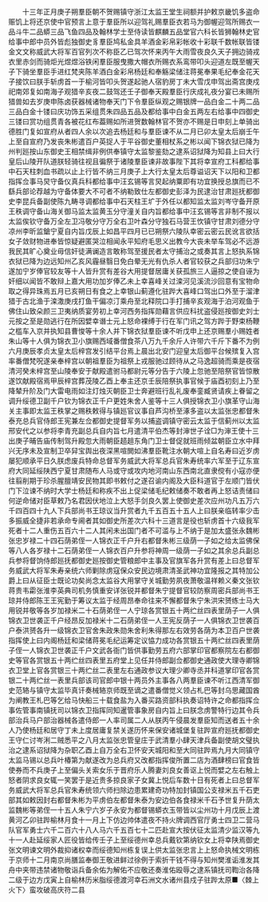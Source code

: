 <!-- { "loadSidebar": true } -->
　　十三年正月庚子朔羣臣朝不贺赐镇守浙江太监王堂生祠额并护敕京畿饥多盗命赈饥上将还京使中官预言上意于羣臣所以迎驾礼赐羣臣衣若马为御幄迎驾所赐衣一品斗牛二品蟒三品飞鱼四品及翰林学士至侍读皆麒麟五品堂官六科长皆狮翰林史官给事中郎中员外皆彪独御史豸羣臣鸠私金具羊酒金彩帛彩帐收十彩联千数帐联皆镂金文文称威武大将军百官列次不称臣乙已驾次怀来丙午大雨雪夜良久天子拥边骑戎衣里赤剑而骑炬光煜煜浴铁闲羣臣服曳撒大帽衣所赐衣系鸾带叩头迎道左既至幄天子下骑坐羣臣手进红梵夹陈羊酒白金彩帛杨廷和奉觞梁储注蒋冕奉果毛纪奉金花天子接饮曰朕手斩虏首一于榆河皆叩头贺遂起驰人宿豹房丁未大雪戊申驾出斋宫庚戍祀南郊复如南海子观猎辛亥夜二鼓驾还壬子御奉天殿羣臣行庆成礼夜分宴已未赐所猎兽如去岁庚申陈卤获器械诸物奉天门下令羣臣纵观之赐银牌一品白金二十两二品三品白金十镂曰庆功饰五采组贯朱四品五品及都给事中白金五两左右给事中四御史三镂曰赏功组贯青各被花红布葢赐如所进贺数翰林官不贺亦不赐是日申刻上单骑出德胜门复如宣府从者四人余以次追去杨廷和与羣臣谏不从二月已卯太皇太后崩壬午上至自宣府乃发丧朱彬遣百户英捉人于平谷御史董相杖系之彬以闻下锦衣狱已降为州判廵按山东御史王相禁缉非例供奉镇守太监黎鉴劾之逮系诏狱降为知县上曰大行皇后山陵开队道朕轻骑往视且徧祭于诸陵羣臣谏非故事陛下其将幸宣府工科都给事中石天柱刺血书疏以止上行皆不纳三月庚子上大行太皇太后尊谥诏天下以阳和卫都指挥佥事马炅守备仪真兵科都给事中汪玄锡等言炅起纳粟即有功宜换授总旗而已不繇兵部论荐越为守备体要大不可者不纳勒致仕左都御史彭泽为民逮治甘肃廵抚都御史李昆兵备副使陈九畴寻调都给事中石天柱王圹于外任以都知监太监刘岑守备开原王秩调守备山海关御马监太监黄玉分守潼关自内旨都给事中汪玄锡等言非制不报以太监俟钦守备万全左卫冯敬分守万全右卫叶森分守独石马营王忺镇守甘肃刘德分守凉州李昕监鎗宁夏自内旨戊辰上如昌平四月已已朔祭六陵队幸密云密云民讹言欲括女子敛财物进奉皆惊疑避匿哭泣相闻永平知府毛思义出教今大丧未举车驾必不远游我民其旷心奠业毋信奸徒满谰造言敢称驾至援民者太守捕治之或奏其言上怒执系锦衣狱已降为边远知州乙亥风霾昼翳日免白晕无光有仇杀人者官较获之兵部归功朱宁遂加宁岁俸官较友等十人皆升赏有差谷大用提督居庸关获孤旅三人逼掠之使自诬为奸细以闻皆不敢辩上嘉大用功加岁俸乙未上幸喜峰关过滦河见溪流沙回意有宝物命取之得异珠焉五月已亥朔日有食之上幸银山蓟遵化驻跸大喜峰口驾出口外至于溜津猎于古北渔于滦潵庚戌打鱼干偏凉汀乘舟至北释院口手打捕辛亥观海于泊河观鱼于佛住山致朵颜三卫夷纳质宴劳初上幸河西务指挥勋藉言供应科扰盗侵廵按御史刘士元按之至是勋逃行在所因嬖幸谮士元上怒命裸缚于行在军门讯之驾方跸于野束杨鞭之槛车入京并执知县曹悛等十余人并下锦衣狱羣臣谏不听戊申上还京赐羣小赐姓者朱山等十人俱为锦衣卫小旗赐西域番僧食茶八万九千余斤人许带六千斤下番不为例六月庚辰孝贞太皇太后梓宫发引结平台焉上晨出北安门迎皇太后御平台候殡复入宫率番僧梵呪遂亲奉梓宫以朝祖羣臣为祖祭上戎服驰过顾待从之马逸超骑而乘是夜宿清河癸未梓宫至山陵奉安于献殿遣驸马都尉元等分告于六陵上忽驰至陪祭官皆惊散遂饮献殿宿焉甲辰梓宫葬茂陵乙酉上奉主还京壬辰陪祭执事官候于庙酉初刻上乃至降辇升阶及门大雷电雨如注灯烛灭朝臣卫士奔避班行乱礼废奉銮臧贤请疾上眷留之调升绥德卫副千户钦为锦衣正千户更姓朱舍人鉴等十三人俱授锦衣卫小旗革守山海关主事即太监王秩掌之赐秩敕得与镇廵官议事自芦沟桥至涿多盗以太监张忠都督朱泰充总兵官侍郎王宪兼左佥都御史提督军务以捕盗调镇守密云太监于信蓟州以太监邢安代之以参将李青充副总兵自内旨七月遣清平伯杰等封渖世子诠□为渖王使十三出庚子晡告庙传制驾升殿忽大雨朝臣趦趄东角门卫士督促就班雨倾盆朝臣立水中拜兴无序未及宣制卫卒舁宝舆出夜深黑喧閧如沸羣臣靴注水朝大喧上自名寿曰近岁虏屡犯顺承平日久朕虑废兵特命总督军务威武大将军总兵官朱寿统率六军至于辽东宣府大同延绥陕西宁夏甘肃随布人马或守或攻内地河南山东西南北直隶傥有小寇亦便往翦削期于珍杀腥膻靖安民物其即书敕付之遂召谕内阁及大臣科道官于左顺门皆伏门下泣谏不纳时大学士杨廷和称疾不出上促梁储毛纪敕储奏不敢者再上怒诘责储曰何逆命储对臣草敕乃名君因伏地泣上大怒手剑良久罢上使御史差次应州功凡五万六千四百四十九人下兵部尚书王琼议当升赏者九千五百五十五人上曰朕亲临转率少击多振威全捷非若承命专阃者其如御史所差次六科十三道言是役也斩虏首十六级我军死者十二人重伤五百六十二人其闲未出国门者不可滥与上不纳于是加太盛张永魏彬张忠岁禄二十四石荫弟侄一人锦衣正千户升右都督朱彬三级荫一子如之给太监佛保等八人各岁禄十二石荫弟侄一人锦衣百户升参将神周一级荫一子如之其余总兵副总兵参将督饷侍郎廵抚都御史廵按御史管粮郎中主事及官旗军各升赏有差上曰总督军务威武大将军朱寿亲统六师剿除虏寇保众安民边境肃清圣武神功宜隆报之其特加公爵上曰从征臣士既论功矣尚念太监谷大用掌守关城勤劳夙夜萧敬温祥赖义秦文张钦蒋贵韦霦张淮李英典司机务慎重安详张锐并都督朱宁提督官较防察周密兵部尚书王琼并侍郎陈王王宪勤于筹议太监于经周昂奉命往来不懈都督朱宁朱洪宋赟练士马大用锐并敬等各岁加禄米二十石荫弟侄一人宁琼各赏银五十两纻丝四表里荫子一人俱锦衣卫世袭正千户经昂反加禄米十二石荫弟侄一人王宪反荫子一人俱锦衣卫世袭百户泰洪赟各升一级锦衣卫官舍朱政朱勋朱舍利朱得那左右效劳各荫为本卫百户世袭指挥使上曰内阁杨廷和梁储蒋冕毛纪运筹定议恊力成功各赏银五十两纻丝四表里荫子侄一人锦衣卫世袭正千户文武各衙门皆供事勤劳五府六部掌印官都察院左右都御史等官各赏银五十两纻丝四表里五府堂上见任并侍郎副佥都御史通政使大理寺卿锦衣卫堂上官各赏银三十两纻丝二表里左右通政参议大理少卿寺丞并科道掌印官各赏银二十两纻丝一表里兵部该司官郎中银十两员外主事各八两羣臣谏不听江西清军御史范辂与镇守太监毕真讦奏械辂京师既至谪之遣番僧觉义领占札巴等封乌思藏国酋为阐教王札巴等乞给马快船三十载食盐为入番买路资部科执奏诏特许之命都指挥佥事佐管事南镇抚司以锦衣卫指挥同知暹管事象房自内旨上曰朕念虏警特行边其令兵部治兵马户部治器械各遣侍郎一人率司属二人从朕丙午侵晨发羣臣知而送者五十余人乃使杨廷和居守丁未上度居庸复禁关遂历怀来保安诸城堡复驻跸宣府廵抚都御史王守仁讨岑浰二贼悉平之八月太监张忠管皇庄于武清羣小肆天津兵备副使胡文璧执治之逮系诏狱降为杂职乙酉上自万全右卫怀安天城阳和至大同驻跸焉九月大同镇守太监马锡以总兵叶椿第为献遂改为总兵府又改都指挥俊所置二店为酒肆榜曰官食皆使券而不兵庚子上至偏头关索女乐于晋府乐人腾妻刘良女善讴上悦而嬖之左右触上怒者阴求良女辄一笑罢于是近贵多掠良家子女冀上悦后车数十日有死者上曰总督军务威武大将军总兵官朱寿统领六师扫除边患累建奇功特加封镇国公支禄米五千石吏部其如敕因封右都督朱彬为平虏伯左都督朱泰为安边伯各食禄米千石予世复升荫太监魏彬等弟侄一十五人朱宁六岁子永安为都督锡蟒衣玉带皆以尘州功十月戊辰上渡黄河乙卯驻跸榆林月食十一月上下仿边帅体遣夜不持火牌调西官厅勇士四卫二营马队官军勇士六千二百六十八人马六千五百七十二匹赴宣大按伏征太监清少监汉等九十一人赴延绥家人匠役皆给传壬子上至绥德州幸总兵戴钦第纳钦女上将幸陕焉御史张文明谏文明外裁抑诸权幸而绥德知州栋复误上供太监张忠言上上怒命执械文明栋于京师十二月南京尚膳监奉御王敬进鲜过徐例于索折干钱不得与知州樊淮诟淮发其舟中夹带违禁诸物敬诣兵备余佑为解佑不应敬还奏淮佑殴辱之逮系镇抚司鞫治各降二级于边方戊寅上自榆林历米脂绥德渡河幸石洲文水诸州县戍子驻跸太原■〈棘上火下〉蛮攻破高庆符二县 
